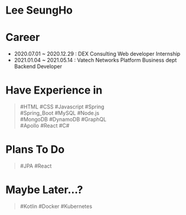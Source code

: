 # Lee SeungHo

# Career
  - 2020.07.01 ~ 2020.12.29 : DEX Consulting Web developer Internship
  - 2021.01.04 ~ 2021.05.14 : Vatech Networks Platform Business dept Backend Developer

# Have Experience in
  > #HTML #CSS #Javascript #Spring<br>
  > #Spring_Boot #MySQL #Node.js<br>
  > #MongoDB #DynamoDB #GraphQL<br>
  > #Apollo #React #C#
  
# Plans To Do
  > #JPA #React

# Maybe Later...?
  > #Kotlin #Docker #Kubernetes
